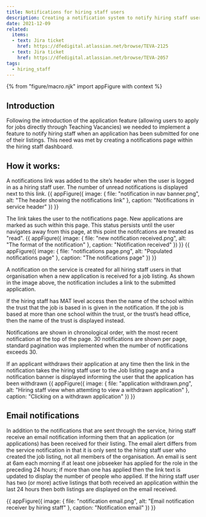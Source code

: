 ```yaml
---
title: Notifications for hiring staff users
description: Creating a notification system to notify hiring staff users when an application has been received for one of their job listings.
date: 2021-12-09
related:
  items:
  - text: Jira ticket
    href: https://dfedigital.atlassian.net/browse/TEVA-2125
  - text: Jira ticket
    href: https://dfedigital.atlassian.net/browse/TEVA-2057
tags:
  - hiring_staff
---
```


{% from "figure/macro.njk" import appFigure with context %}

## Introduction
Following the introduction of the application feature (allowing users to apply for jobs directly through Teaching Vacancies) we needed to implement a feature to notify hiring staff when an application has been submitted for one of their listings.
This need was met by creating a notifications page within the hiring staff dashboard.

## How it works:

A notifications link was added to the site’s header when the user is logged in as a hiring staff user. The number of unread notifications is displayed next to this link.
{{ appFigure({
  image: {
    file: "notification in nav banner.png",
    alt: "The header showing the notifications link"
  },
  caption: "Notifications in service header"
}) }}

The link takes the user to the notifications page. New applications are marked as such within this page. This status persists until the user navigates away from this page, at this point the notifcations are treated as "read".
{{ appFigure({
  image: {
    file: "new notification received.png",
    alt: "The format of the notification"
  },
  caption: "Notification received"
}) }}
{{ appFigure({
  image: {
    file: "notifications page.png",
    alt: "Populated notifications page"
  },
  caption: "The notifications page"
}) }}


A notification on the service is created for all hiring staff users in that organisation when a new application is received for a job listing. As shown in the image above, the notification includes a link to the submitted application.

If the hiring staff has MAT level access then the name of the school within the trust that the job is based in is given in the notification. If the job is based at more than one school within the trust, or the trust’s head office, then the name of the trust is displayed instead.

Notifications are shown in chronological order, with the most recent notification at the top of the page. 30 notifications are shown per page, standard pagination was implemented when the number of notifications exceeds 30.

If an applicant withdraws their application at any time then the link in the notification takes the hiring staff user to the Job listing page and a notification banner is displayed informing the user that the application has been withdrawn
{{ appFigure({
  image: {
    file: "application withdrawn.png",
    alt: "Hiring staff view when attemting to view a withdrawn application"
  },
  caption: "Clicking on a withdrawn application"
}) }}

## Email notifications
In addition to the notifications that are sent through the service, hiring staff receive an email notification informing them that an application (or applications) has been received for their listing.
The email alert differs from the service notification in that it is only sent to the hiring staff user who created the job listing, not all members of the organisation. An email is sent at 6am each morning if at least one jobseeker has applied for the role in the preceding 24 hours; if more than one has applied then the link text is updated to display the number of people who applied.
If the hiring staff user has two (or more) active listings that both received an application within the last 24 hours then both listings are displayed on the email received.

{{ appFigure({
  image: {
    file: "notification email.png",
    alt: "Email notification receiver by hiring staff"
  },
  caption: "Notification email"
}) }}
